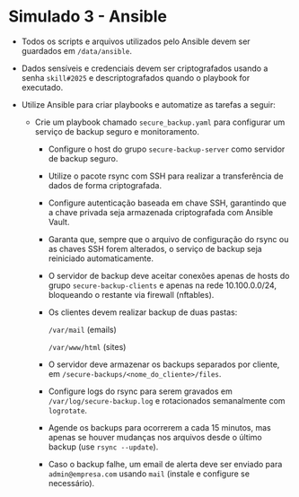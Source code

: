 # Simulado 3 - Ansible

- Todos os scripts e arquivos utilizados pelo Ansible devem ser guardados em `/data/ansible`.
- Dados sensíveis e credenciais devem ser criptografados usando a senha `skill#2025` e descriptografados quando o playbook for executado.
- Utilize Ansible para criar playbooks e automatize as tarefas a seguir:

  - Crie um playbook chamado `secure_backup.yaml` para configurar um serviço de backup seguro e monitoramento.
    - Configure o host do grupo `secure-backup-server` como servidor de backup seguro.
    - Utilize o pacote rsync com SSH para realizar a transferência de dados de forma criptografada.
    - Configure autenticação baseada em chave SSH, garantindo que a chave privada seja armazenada criptografada com Ansible Vault.
    - Garanta que, sempre que o arquivo de configuração do rsync ou as chaves SSH forem alterados, o serviço de backup seja reiniciado automaticamente.
    - O servidor de backup deve aceitar conexões apenas de hosts do grupo `secure-backup-clients` e apenas na rede 10.100.0.0/24, bloqueando o restante via firewall (nftables).
    -  Os clientes devem realizar backup de duas pastas:
       
       `/var/mail` (emails)

       `/var/www/html` (sites)

    - O servidor deve armazenar os backups separados por cliente, em `/secure-backups/<nome_do_cliente>/files`.
    - Configure logs do rsync para serem gravados em `/var/log/secure-backup.log` e rotacionados semanalmente com `logrotate`.
    - Agende os backups para ocorrerem a cada 15 minutos, mas apenas se houver mudanças nos arquivos desde o último backup (use `rsync --update`).
    - Caso o backup falhe, um email de alerta deve ser enviado para `admin@empresa.com` usando `mail` (instale e configure se necessário).
